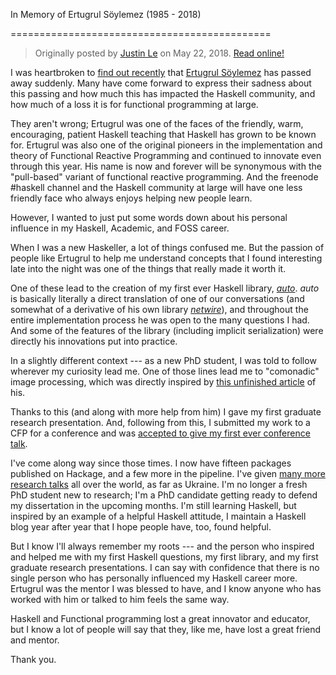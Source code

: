 In Memory of Ertugrul Söylemez (1985 - 2018)

=============================================

> Originally posted by [Justin Le](https://blog.jle.im/) on May 22, 2018.
> [Read online!](https://blog.jle.im/entry/in-memory-of-ertugrul-soylemez.html)

I was heartbroken to [find out
recently](https://byorgey.wordpress.com/2018/05/21/ertugrul-soylemez-1985-2018/)
that [Ertugrul Söylemez](http://ertes.eu/about.html) has passed away suddenly.
Many have come forward to express their sadness about this passing and how much
this has impacted the Haskell community, and how much of a loss it is for
functional programming at large.

They aren't wrong; Ertugrul was one of the faces of the friendly, warm,
encouraging, patient Haskell teaching that Haskell has grown to be known for.
Ertugrul was also one of the original pioneers in the implementation and theory
of Functional Reactive Programming and continued to innovate even through this
year. His name is now and forever will be synonymous with the "pull-based"
variant of functional reactive programming. And the freenode #haskell channel
and the Haskell community at large will have one less friendly face who always
enjoys helping new people learn.

However, I wanted to just put some words down about his personal influence in my
Haskell, Academic, and FOSS career.

When I was a new Haskeller, a lot of things confused me. But the passion of
people like Ertugrul to help me understand concepts that I found interesting
late into the night was one of the things that really made it worth it.

One of these lead to the creation of my first ever Haskell library,
*[auto](https://hackage.haskell.org/package/auto)*. *auto* is basically
literally a direct translation of one of our conversations (and somewhat of a
derivative of his own library
*[netwire](https://hackage.haskell.org/package/netwire)*), and throughout the
entire implementation process he was open to the many questions I had. And some
of the features of the library (including implicit serialization) were directly
his innovations put into practice.

In a slightly different context --- as a new PhD student, I was told to follow
wherever my curiosity lead me. One of those lines lead me to "comonadic" image
processing, which was directly inspired by [this unfinished
article](https://hub.darcs.net/ertes/articles/browse/media-processing.lhs) of
his.

Thanks to this (and along with more help from him) I gave my first graduate
research presentation. And, following from this, I submitted my work to a CFP
for a conference and was [accepted to give my first ever conference
talk](http://talks.jle.im/lambdaconf-2016/).

I've come along way since those times. I now have fifteen packages published on
Hackage, and a few more in the pipeline. I've given [many more research
talks](http://talks.jle.im/) all over the world, as far as Ukraine. I'm no
longer a fresh PhD student new to research; I'm a PhD candidate getting ready to
defend my dissertation in the upcoming months. I'm still learning Haskell, but
inspired by an example of a helpful Haskell attitude, I maintain a Haskell blog
year after year that I hope people have, too, found helpful.

But I know I'll always remember my roots --- and the person who inspired and
helped me with my first Haskell questions, my first library, and my first
graduate research presentations. I can say with confidence that there is no
single person who has personally influenced my Haskell career more. Ertugrul was
the mentor I was blessed to have, and I know anyone who has worked with him or
talked to him feels the same way.

Haskell and Functional programming lost a great innovator and educator, but I
know a lot of people will say that they, like me, have lost a great friend and
mentor.

Thank you.

